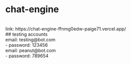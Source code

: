 # chat-engine
 <br />
 link: https://chat-engine-ffnmg0edw-paige71.vercel.app/
  <br />
 ## testing accounts
 
 <br />
 email: testing@bot.com
 <br />
 - password: 123456
 <br />
 email: peanut@bot.com
 <br />
 - password: 789654
